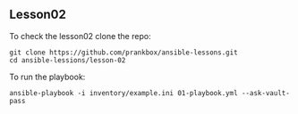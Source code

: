 ## Lesson02

To check the lesson02 clone the repo:
```
git clone https://github.com/prankbox/ansible-lessons.git
cd ansible-lessions/lesson-02
```

To run the playbook:
```
ansible-playbook -i inventory/example.ini 01-playbook.yml --ask-vault-pass
```